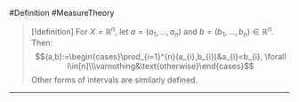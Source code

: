 #Definition #MeasureTheory 

> [!definition]
> For $X=\mathbb{R}^n$, let $a=(a_{1},\dots,a_{n})$ and $b=(b_{1},\dots,b_{n})\in \mathbb{R}^n$. Then:
> $$(a,b):=\begin{cases}\prod_{i=1}^{n}(a_{i},b_{i})&a_{i}<b_{i}, \forall i\in[n]\\\varnothing&\text{otherwise}\end{cases}$$
> Other forms of intervals are similarly defined.
---